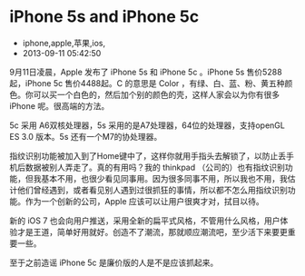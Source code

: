 # iPhone 5s and iPhone 5c
- iphone,apple,苹果,ios,
- 2013-09-11 05:42:50


<p>9月11日凌晨，Apple 发布了 iPhone 5s 和 iPhone 5c 。iPhone 5s 售价5288起，iPhone 5c 售价4488起。C 的意思是 Color ，有绿、白、蓝、粉、黄五种颜色。你可以买一个白色的，然后加个别的颜色的壳，这样人家会以为你有很多iPhone 呢。很高端的方法。</p>
<p>5c 采用 A6双核处理器，5s 采用的是A7处理器，64位的处理器，支持openGL ES 3.0 版本。5s 还有一个M7的协处理器。</p>
<p>指纹识别功能被加入到了Home键中了，这样你就用手指头去解锁了，以防止丢手机后数据被别人弄走了。真的有用吗？我的 thinkpad （公司的）也有指纹识别功能，但我基本不用，也很少看见同事用。因为很多同事不用，所以我也不用，我估计他们曾经遇到，或者看见别人遇到过很抓狂的事情，所以都不怎么用指纹识别功能。作为一个创新的公司，Apple 应该可以让用户很爽才对，拭目以待。</p>
<p>新的 iOS 7 也会向用户推送，采用全新的扁平式风格，不管用什么风格，用户体验才是王道，简单好用就好。创造不了潮流，那就顺应潮流吧，至少活下来要更重要一些。</p>
<p>至于之前造谣 iPhone 5c 是廉价版的人是不是应该抓起来。</p>
